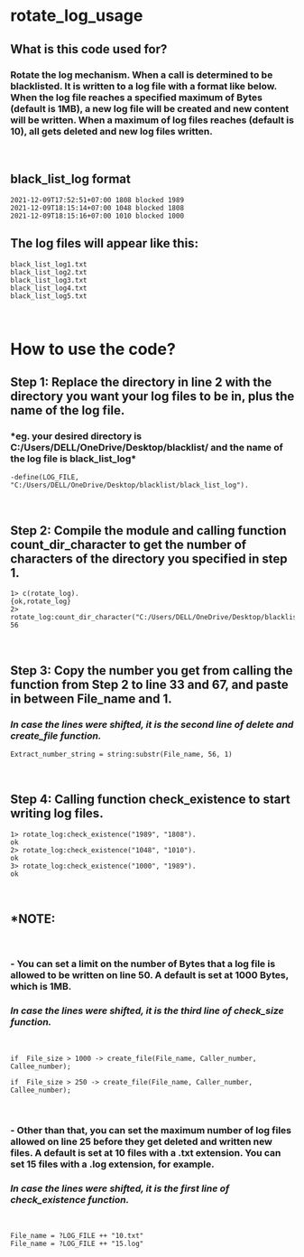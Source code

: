 # rotate_log_usage

## What is this code used for?

### Rotate the log mechanism. When a call is determined to be blacklisted. It is written to a log file with a format like below. When the log file reaches a specified maximum of Bytes (default is 1MB), a new log file will be created and new content will be written. When a maximum of log files reaches (default is 10), all gets deleted and new log files written.

&nbsp;

## black_list_log format

    2021-12-09T17:52:51+07:00 1808 blocked 1989
    2021-12-09T18:15:14+07:00 1048 blocked 1808
    2021-12-09T18:15:16+07:00 1010 blocked 1000

## The log files will appear like this:

    black_list_log1.txt
    black_list_log2.txt
    black_list_log3.txt
    black_list_log4.txt
    black_list_log5.txt

&nbsp;

# How to use the code?

## **Step 1**: Replace the directory in line 2 with the directory you want your log files to be in, plus the name of the log file.

### \*eg. your desired directory is **C:/Users/DELL/OneDrive/Desktop/blacklist/** and the name of the log file is **black_list_log\***

    -define(LOG_FILE, "C:/Users/DELL/OneDrive/Desktop/blacklist/black_list_log").

&nbsp;

## **Step 2**: Compile the module and calling function count_dir_character to get the number of characters of the directory you specified in step 1.

    1> c(rotate_log).
    {ok,rotate_log}
    2> rotate_log:count_dir_character("C:/Users/DELL/OneDrive/Desktop/blacklist/black_list_log").
    56

&nbsp;

## **Step 3**: Copy the number you get from calling the function from Step 2 to line 33 and 67, and paste in between File_name and 1.

### _In case the lines were shifted, it is the second line of delete and create_file function._

    Extract_number_string = string:substr(File_name, 56, 1)

&nbsp;

## **Step 4**: Calling function check_existence to start writing log files.

    1> rotate_log:check_existence("1989", "1808").
    ok
    2> rotate_log:check_existence("1048", "1010").
    ok
    3> rotate_log:check_existence("1000", "1989").
    ok

&nbsp;

## **\*NOTE:**

&nbsp;

### - You can **set a limit on the number of Bytes that a log file is allowed to be written** on line 50. A default is set at 1000 Bytes, which is 1MB.

### _In case the lines were shifted, it is the third line of check_size function._

&nbsp;

    if  File_size > 1000 -> create_file(File_name, Caller_number, Callee_number);

    if  File_size > 250 -> create_file(File_name, Caller_number, Callee_number);

&nbsp;

### - Other than that, you can **set the maximum number of log files allowed** on line 25 before they get deleted and written new files. A default is set at 10 files with a .txt extension. You can set 15 files with a .log extension, for example.

### _In case the lines were shifted, it is the first line of check_existence function._

&nbsp;

    File_name = ?LOG_FILE ++ "10.txt"
    File_name = ?LOG_FILE ++ "15.log"
